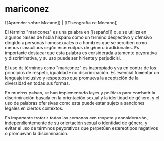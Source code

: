 # mariconez

[[Aprender sobre Mecano]] | [[Discografía de Mecano]]

El término "mariconez" es una palabra en [[español]] que se utiliza en algunos países de habla hispana como un término despectivo y ofensivo dirigido a personas homosexuales o a hombres que se perciben como menos masculinos según estereotipos de género tradicionales. Es importante destacar que esta palabra es considerada altamente peyorativa y discriminativa, y su uso puede ser hiriente y perjudicial.

El uso de términos como "mariconez" es inapropiado y va en contra de los principios de respeto, igualdad y no discriminación. Es esencial fomentar un lenguaje inclusivo y respetuoso que promueva la aceptación de la diversidad en todas sus formas.

En muchos países, se han implementado leyes y políticas para combatir la discriminación basada en la orientación sexual y la identidad de género, y el uso de palabras ofensivas como esta puede estar sujeto a sanciones legales en ciertos contextos.

Es importante tratar a todas las personas con respeto y consideración, independientemente de su orientación sexual o identidad de género, y evitar el uso de términos peyorativos que perpetúen estereotipos negativos o promuevan la discriminación.
